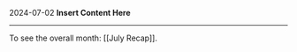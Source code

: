 2024-07-02
__Insert Content Here__
_______________________
To see the overall month: [[July Recap]].